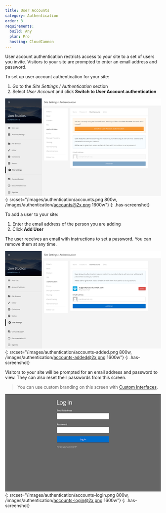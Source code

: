 ```yaml
---
title: User Accounts
category: Authentication
order: 3
requirements:
  build: Any
  plan: Pro
  hosting: CloudCannon
---
```


User account authentication restricts access to your site to a set of users you invite.
Visitors to your site are prompted to enter an email address and password.

To set up user account authentication for your site:

1. Go to the *Site Settings* / *Authentication* section
2. Select *User Account* and click **Switch to User Account authentication**

![User account authentication](/images/authentication/accounts.png){: srcset="/images/authentication/accounts.png 800w, /images/authentication/accounts@2x.png 1600w"}
{: .has-screenshot}

To add a user to your site:

1. Enter the email address of the person you are adding
2. Click **Add User**

The user receives an email with instructions to set a password. You can remove them at any time.

![Adding a user account](/images/authentication/accounts-added.png){: srcset="/images/authentication/accounts-added.png 800w, /images/authentication/accounts-added@2x.png 1600w"}
{: .has-screenshot}

Visitors to your site will be prompted for an email address and password to view. They can also reset their passwords from this screen.

> You can use custom branding on this screen with [Custom Interfaces](/authentication/custom-interfaces).

![User account login](/images/authentication/accounts-login.png){: srcset="/images/authentication/accounts-login.png 800w, /images/authentication/accounts-login@2x.png 1600w"}
{: .has-screenshot}
